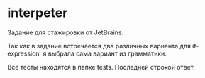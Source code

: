# interpeter
Задание для стажировки от JetBrains.

Так как в задание встречается два различных варианта для if-expression, я выбрала сама вариант из грамматики.

Все тесты находятся в папке tests. Последней строкой ответ.
